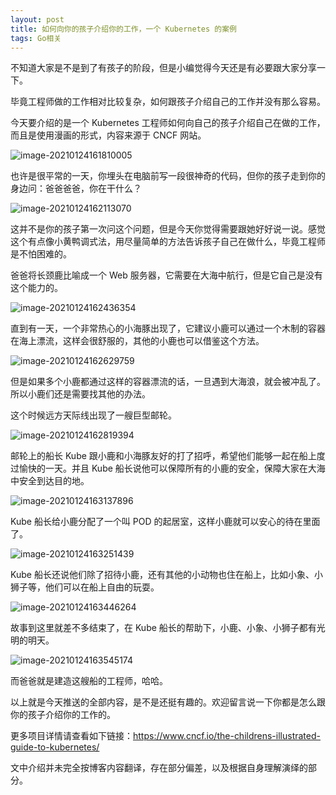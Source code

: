 ```yaml
---
layout: post
title: 如何向你的孩子介绍你的工作，一个 Kubernetes 的案例
tags: Go相关
---
```


不知道大家是不是到了有孩子的阶段，但是小编觉得今天还是有必要跟大家分享一下。

毕竟工程师做的工作相对比较复杂，如何跟孩子介绍自己的工作并没有那么容易。

今天要介绍的是一个 Kubernetes 工程师如何向自己的孩子介绍自己在做的工作，而且是使用漫画的形式，内容来源于 CNCF 网站。

![image-20210124161810005](https://7465-test-3c9b5e-books-1301492295.tcb.qcloud.la/images/compress_image-20210124161810005.png)

也许是很平常的一天，你埋头在电脑前写一段很神奇的代码，但你的孩子走到你的身边问：爸爸爸爸，你在干什么？

![image-20210124162113070](https://7465-test-3c9b5e-books-1301492295.tcb.qcloud.la/images/compress_image-20210124162113070.png)

这并不是你的孩子第一次问这个问题，但是今天你觉得需要跟她好好说一说。感觉这个有点像小黄鸭调式法，用尽量简单的方法告诉孩子自己在做什么，毕竟工程师是不怕困难的。

爸爸将长颈鹿比喻成一个 Web 服务器，它需要在大海中航行，但是它自己是没有这个能力的。

![image-20210124162436354](https://7465-test-3c9b5e-books-1301492295.tcb.qcloud.la/images/compress_image-20210124162436354.png)

直到有一天，一个非常热心的小海豚出现了，它建议小鹿可以通过一个木制的容器在海上漂流，这样会很舒服的，其他的小鹿也可以借鉴这个方法。

![image-20210124162629759](https://7465-test-3c9b5e-books-1301492295.tcb.qcloud.la/images/compress_image-20210124162629759.png)

但是如果多个小鹿都通过这样的容器漂流的话，一旦遇到大海浪，就会被冲乱了。所以小鹿们还是需要找其他的办法。

这个时候远方天际线出现了一艘巨型邮轮。

![image-20210124162819394](https://7465-test-3c9b5e-books-1301492295.tcb.qcloud.la/images/compress_image-20210124162819394.png)

邮轮上的船长 Kube 跟小鹿和小海豚友好的打了招呼，希望他们能够一起在船上度过愉快的一天。并且 Kube 船长说他可以保障所有的小鹿的安全，保障大家在大海中安全到达目的地。

![image-20210124163137896](https://7465-test-3c9b5e-books-1301492295.tcb.qcloud.la/images/compress_image-20210124163137896.png)

Kube 船长给小鹿分配了一个叫 POD 的起居室，这样小鹿就可以安心的待在里面了。

![image-20210124163251439](https://7465-test-3c9b5e-books-1301492295.tcb.qcloud.la/images/compress_image-20210124163251439.png)

Kube 船长还说他们除了招待小鹿，还有其他的小动物也住在船上，比如小象、小狮子等，他们可以在船上自由的玩耍。

![image-20210124163446264](https://7465-test-3c9b5e-books-1301492295.tcb.qcloud.la/images/compress_image-20210124163446264.png)

故事到这里就差不多结束了，在 Kube 船长的帮助下，小鹿、小象、小狮子都有光明的明天。

![image-20210124163545174](https://7465-test-3c9b5e-books-1301492295.tcb.qcloud.la/images/compress_image-20210124163545174.png)

而爸爸就是建造这艘船的工程师，哈哈。

以上就是今天推送的全部内容，是不是还挺有趣的。欢迎留言说一下你都是怎么跟你的孩子介绍你的工作的。

更多项目详情请查看如下链接：https://www.cncf.io/the-childrens-illustrated-guide-to-kubernetes/

文中介绍并未完全按博客内容翻译，存在部分偏差，以及根据自身理解演绎的部分。